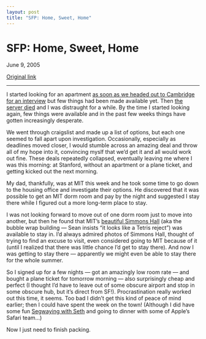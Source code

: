 ```yaml
---
layout: post
title: "SFP: Home, Sweet, Home"
---
```

SFP: Home, Sweet, Home
======================

June 9, 2005

[Original link](http://www.aaronsw.com/weblog/sfp-apt)

* * * * *

I started looking for an apartment [as soon as we headed out to
Cambridge for an interview](http://www.aaronsw.com/weblog/001679) but
few things had been made available yet. Then [the server
died](http://www.aaronsw.com/weblog/whaaaa) and I was distraught for a
while. By the time I started looking again, few things were available
and in the past few weeks things have gotten increasingly desperate.

We went through craigslist and made up a list of options, but each one
seemed to fall apart upon investigation. Occasionally, especially as
deadlines moved closer, I would stumble across an amazing deal and throw
all of my hope into it, convincing myslf that we’d get it and all would
work out fine. These deals repeatedly collapsed, eventually leaving me
where I was this morning: at Stanford, without an apartment or a plane
ticket, and getting kicked out the next morning.

My dad, thankfully, was at MIT this week and he took some time to go
down to the housing office and investigate their options. He discovered
that it was possible to get an MIT dorm room and pay by the night and
suggested I stay there while I figured out a more long-term place to
stay.

I was not looking forward to move out of one dorm room just to move into
another, but then he found that MIT’s [beautiful Simmons
Hall](http://web.mit.edu/evolving/projects/simmons/) (aka the bubble
wrap building — Sean insists “it looks like a Tetris reject”) was
available to stay in. I’d always admired photos of Simmons Hall, thought
of trying to find an excuse to visit, even considered going to MIT
because of it (until I realized that there was little chance I’d get to
stay there). And now I was getting to stay there — apparently we might
even be able to stay there for the whole summer.

So I signed up for a few nights — got an amazingly low room rate — and
bought a plane ticket for tomorrow morning — also surprisingly cheap and
perfect (I thought I’d have to leave out of some obscure airport and
stop in some obscure hub, but it’s direct from SF!). Procrastination
really worked out this time, it seems. Too bad I didn’t get this kind of
peace of mind earlier; then I could have spent the week on the town!
(Although I did have some fun [Segwaying with
Seth](http://vitanuova.loyalty.org/weblog/nb.cgi/view/vitanuova/2005/06/05/0)
and going to dinner with some of Apple’s Safari team…)

Now I just need to finish packing.
